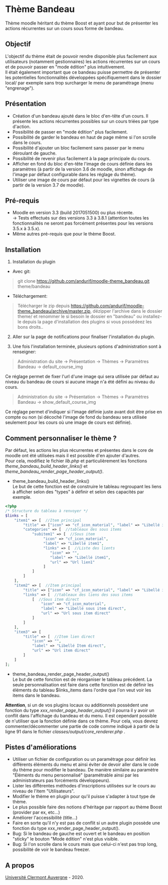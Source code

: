 Thème Bandeau
==================================
Thème moodle héritant du thème Boost et ayant pour but de présenter les actions récurrentes sur un cours sous forme de bandeau.

Objectif
------------
L'objectif du thème était de pouvoir rendre disponible plus facilement aux utilisateurs (notamment gestionnaires) les actions récurrentes sur un cours et de pouvoir passer en "mode édition" plus intuitivement. <br/>
Il était également important que ce bandeau puisse permettre de présenter les potentielles fonctionnalités développées spécifiquement dans le dossier local/ par exemple sans trop surcharger le menu de paramétrage (menu "engrenage").

Présentation
------------
- Création d'un bandeau ajouté dans le bloc d'en-tête d'un cours. Il présente les actions récurrentes possibles sur un cours triées par type d'action.
- Possibilité de passer en "mode édition" plus facilement.
- Possibilité de garder le bandeau en haut de page même si l'on scrolle dans le cours.
- Possibilité d'ajouter un bloc facilement sans passer par le menu déroulant de gauche.
- Possibilité de revenir plus facilement à la page principale du cours.
- Afficher en fond du bloc d'en-tête l'image de cours définie dans les paramètres (à partir de la version 3.6 de moodle, sinon affichage de l'image par défaut configurable dans les réglage du thème).
- Utiliser une image de cours par défaut pour les vignettes de cours (à partir de la version 3.7 de moodle).

Pré-requis
------------
- Moodle en version 3.3 (build 2017051500) ou plus récente.<br/>
-> Tests effectués sur des versions 3.3 à 3.8.1 (attention toutes les fonctionnalités ne seront pas forcément présentes pour les versions 3.5.x à 3.5.x).<br/>
- Même autres pré-requis que pour le thème Boost.

Installation
------------
1. Installation du plugin

- Avec git:
> git clone https://github.com/andurif/moodle-theme_bandeau.git theme/bandeau

- Téléchargement:
> Télécharger le zip depuis https://github.com/andurif/moodle-theme_bandeau/archive/master.zip, dézipper l'archive dans le dossier theme/ et renommer le si besoin le dossier en "bandeau" ou installez-le depuis la page d'installation des plugins si vous possédeez les bons droits..
  
2. Aller sur la page de notifications pour finaliser l'installation du plugin.

3. Une fois l'installation terminée, plusieurs options d'administration sont à renseigner:

> Administration du site -> Présentation -> Thèmes -> Paramètres Bandeau -> default_course_img

Ce réglage permet de fixer l'url d'une image qui sera utilisée par défaut au niveau du bandeau de cours si aucune image n'a été défini au niveau du cours.

> Administration du site -> Présentation -> Thèmes -> Paramètres Bandeau -> show_default_course_img

Ce réglage permet d'indiquer si l'image définie juste avant doit être prise en compte ou non (si décoché l'image de fond du bandeau sera utilisée seulement pour les cours où une image de cours est définie).

Comment personnaliser le thème ?
-----
Par défaut, les actions les plus récurrentes et présentes dans le core de moodle ont été utilisées mais il est possible d'en ajouter d'autres.<br/>
Pour cela, modifiez le fichier <i>lib.php</i> et particulièrement les fonctions <i>theme_bandeau_build_header_links()</i> et <i>theme_bandeau_render_page_header_output()</i>.

- theme_bandeau_build_header_links()<br/>
Le but de cette fonction est de construire le tableau regroupant les liens à afficher selon des "types" à définir et selon des capacités par exemple.<br/>
```php
<?php
/* Structure du tableau à renvoyer */
$links = [
    "item1" => [  //Item principal
        "title" => ["icon" => "cf_icon_material", "label" => "Libellé item1"],
        "categories" => [  //tableaux des sous items
            "subitem1" => [  //Sous item
                 "icon" => "cf_icon_material",
                 "label" => "Libellé item1",
                 "links" => [  //Liste des lients
                    "icon" => "",
                    "label" => "Libellé item1",
                    "url" => "Url lien1"
                 ]
            ]
        ]
    ],
    "item2" => [  //Item principal
        "title" => ["icon" => "cf_icon_material", "label" => "Libellé item2"],
        "links" => [  //tableaux des liens des sous items
            [  //Sous item direct
                "icon" => "cf_icon_material",
                "label" => "Libellé sous item direct",
                "url" => "Url sous item direct"
            ]
        ]
    ],
    "item3" => [
        "title" => [  //Item lien direct
            "icon" => "",
            "label" => "Libellé Item direct",
            "url" => "Url item direct"
        ]
    ]
];
```

- theme_bandeau_render_page_header_output()<br/>
Le but de cette fonction est de réorganiser le tableau précédent. La seule personnalisation est faire dans cette fonction est de définir les éléments du tableau $links_items dans l'ordre que l'on veut voir les items dans le bandeau.

<strong>Attention</strong>, si un de vos plugins locaux ou additionnels possèdent une fonction du type <i>xxx_render_page_header_output()</i> il pourra il y avoir un conflit dans l'affichage du bandeau et du menu.
Il est cependant possible de n'utiliser que la fonction définie dans ce thème. Pour cela, vous devrez commenter/décommenter une partie de code comme indiqué à partir de la ligne 91 dans le fichier <i>classes/output/core_renderer.php</i> .


Pistes d'améliorations
-----
- Utiliser un fichier de configuration ou un paramétrage pour définir les différents éléments du menu et ainsi éviter de devoir aller dans le code du thème pour modifier le bandeau. De manière similaire au paramètre "Éléments du menu personnalisé" (paramétrable ainsi par les administrateurs pas forcéments développeurs).
- Lister les différentes méthodes d'inscriptions utilisées sur le cours au niveau de l'item "Utilisateurs".
- Modifier le thème en plugin pour qu'il puisse s'adapter à tout type de thème.
- Le plus possible faire des notions d'héritage par rapport au thème Boost (provider par ex, etc...)
- Améliorer l'accessibilité (title...)
- Faire en sorte qu'il n'y est pas de conflit si un autre plugin possède une fonction du type xxx_render_page_header_output().
- Bug: Si le bandeau de gauche est ouvert et le bandeau en position "sticky" le bouton "Mode édition" n'est plus visible.
- Bug: Si l'on scrolle dans le cours mais que celui-ci n'est pas trop long, possibilité de voir le bandeau freezer. 

A propos
------
<a href="https://www.uca.fr">Université Clermont Auvergne</a> - 2020.<br/>
